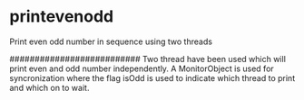 # printevenodd
Print even odd number in sequence using two threads

##########################
Two thread have been used which will print even and odd number independently.
A MonitorObject is used for syncronization where the flag isOdd is used to indicate which thread to print and which on to wait.
